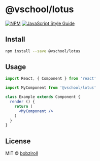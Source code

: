 # @vschool/lotus

> 

[![NPM](https://img.shields.io/npm/v/@vschool/lotus.svg)](https://www.npmjs.com/package/@vschool/lotus) [![JavaScript Style Guide](https://img.shields.io/badge/code_style-standard-brightgreen.svg)](https://standardjs.com)

## Install

```bash
npm install --save @vschool/lotus
```

## Usage

```jsx
import React, { Component } from 'react'

import MyComponent from '@vschool/lotus'

class Example extends Component {
  render () {
    return (
      <MyComponent />
    )
  }
}
```

## License

MIT © [bobziroll](https://github.com/bobziroll)
